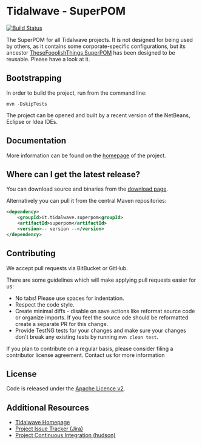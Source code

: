 Tidalwave - SuperPOM
================================

[![Build Status](https://drone.io/bitbucket.org/tidalwave/tidalwave-superpom-src/status.png)](https://drone.io/bitbucket.org/tidalwave/tidalwave-superpom-src/latest)

The SuperPOM for all Tidalwave projects. It is not designed for being used by others, as it contains some corporate-specific
configurations, but its ancestor [TheseFooolishThings SuperPOM](http://bitbucket.org/tidalwave/thesefoolishthings-superpom-src) has been designed to be reusable. 
Please have a look at it.


Bootstrapping
-------------

In order to build the project, run from the command line:

```mvn -DskipTests```

The project can be opened and built by a recent version of the NetBeans, Eclipse or Idea IDEs.


Documentation
-------------

More information can be found on the [homepage](http://tidalwave.tidalwave.it) of the project.


Where can I get the latest release?
-----------------------------------
You can download source and binaries from the [download page](${scm.repo.browse.url}).

Alternatively you can pull it from the central Maven repositories:

```xml
<dependency>
    <groupId>it.tidalwave.superpom<groupId>
    <artifactId>superpom</artifactId>
    <version>-- version --</version>
</dependency>
```


Contributing
------------

We accept pull requests via BitBucket or GitHub.

There are some guidelines which will make applying pull requests easier for us:

* No tabs! Please use spaces for indentation.
* Respect the code style.
* Create minimal diffs - disable on save actions like reformat source code or organize imports. If you feel the source
  ode should be reformatted create a separate PR for this change.
* Provide TestNG tests for your changes and make sure your changes don't break any existing tests by running
```mvn clean test```.

If you plan to contribute on a regular basis, please consider filing a contributor license agreement. Contact us for
 more information


License
-------
Code is released under the [Apache Licence v2](https://www.apache.org/licenses/LICENSE-2.0.txt).


Additional Resources
--------------------

* [Tidalwave Homepage](http://tidalwave.it)
* [Project Issue Tracker (Jira)](http://services.tidalwave.it/jira/browse/${tidalwave.issues})
* [Project Continuous Integration (hudson)](http://ci.tidalwave.it/ci/view/)
